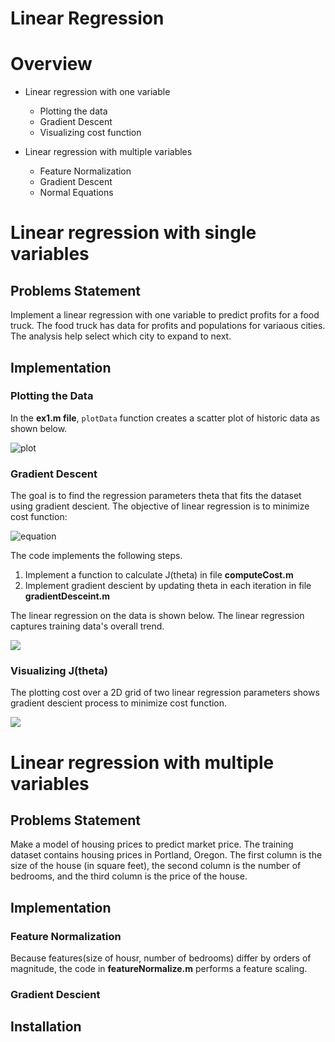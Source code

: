 # Linear Regression 

# Overview
* Linear regression with one variable 
  * Plotting the data 
  * Gradient Descent
  * Visualizing cost function 
  
* Linear regression with multiple variables
  * Feature Normalization
  * Gradient Descent 
  * Normal Equations 

# Linear regression with single variables 
## Problems Statement 
Implement a linear regression with one variable to predict profits for a food truck. The food truck has data for profits and populations for variaous cities. The analysis help select which city to expand to next. 



## Implementation
### Plotting the Data
In the **ex1.m file**, `plotData` function creates a scatter plot of historic data as shown below. 

![plot](https://user-images.githubusercontent.com/26426412/31313686-a84ad5c2-ab9e-11e7-92fc-f631d4a24861.png)

### Gradient Descent 
The goal is to find the regression parameters theta that fits the dataset using gradient descient. 
The objective of linear regression is to minimize cost function: 

![equation](https://user-images.githubusercontent.com/26426412/31313740-c80672fc-aba0-11e7-98ab-2c88ac2ddb16.png)

The code implements the following steps.
1. Implement a function to calculate J(theta) in file **computeCost.m** 
2. Implement gradient descient by updating theta in each iteration in file **gradientDesceint.m**

The linear regression on the data is shown below. The linear regression captures training data's overall trend.

![](https://user-images.githubusercontent.com/26426412/31313780-0e2fd9b6-aba2-11e7-98b9-8c7402a15e6f.png)

### Visualizing J(theta) 
The plotting cost over a 2D grid of two linear regression parameters shows gradient descient process to minimize cost function. 

![](https://user-images.githubusercontent.com/26426412/31313797-ad651898-aba2-11e7-91f5-ccada265de32.png)

# Linear regression with multiple variables 
## Problems Statement 
Make a model of housing prices to predict market price. The training dataset contains housing prices in Portland, Oregon. The first column is the size of the house (in square feet), the second column is the number of bedrooms, and the third column is the price of the house.

## Implementation
### Feature Normalization
Because features(size of housr, number of bedrooms) differ by orders of magnitude, the code in **featureNormalize.m** performs a feature scaling. 
### Gradient Descient


## Installation 
